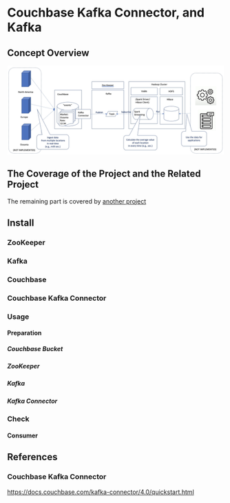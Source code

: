 # Couchbase Kafka Connector, and Kafka

## Concept Overview

![Concept Diagram](images/concept-diagram.jpg)



## The Coverage of the Project and the Related Project

The remaining part is covered by [another project](https://github.com/YoshiyukiKono/kafka_spark-streaming_hbase)

## Install
  
### ZooKeeper

### Kafka

### Couchbase

### Couchbase Kafka Connector

### Usage

#### Preparation

##### Couchbase Bucket

##### ZooKeeper

##### Kafka

##### Kafka Connector

### Check

#### Consumer


## References
### Couchbase Kafka Connector
https://docs.couchbase.com/kafka-connector/4.0/quickstart.html



